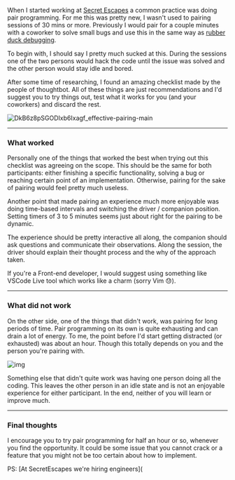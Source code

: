 When I started working at [Secret Escapes](https://secretescapes.com) a common practice was doing pair programming. For me this was pretty new, I wasn't used to pairing sessions of 30 mins or more. Previously I would pair for a couple minutes with a coworker to solve small bugs and use this in the same way as [rubber duck debugging](https://en.wikipedia.org/wiki/Rubber_duck_debugging).

To begin with, I should say I pretty much sucked at this. During the sessions one of the two persons would hack the code until the issue was solved and the other person would stay idle and bored.

After some time of researching, I found an amazing checklist made by the people of thoughtbot. All of these things are just recommendations and I'd suggest you to try things out, test what it works for you (and your coworkers) and discard the rest.

![DkB6z8pSGODIxb6Ixagf_effective-pairing-main](https://images.thoughtbot.com/blog-vellum-image-uploads/DkB6z8pSGODIxb6Ixagf_effective-pairing-main.png)

------

### What worked

Personally one of the things that worked the best when trying out this checklist was agreeing on the scope. This should be the same for both participants: either finishing a specific functionality, solving a bug or reaching certain point of an implementation. Otherwise, pairing for the sake of pairing would feel pretty much useless.

Another point that made pairing an experience much more enjoyable was doing time-based intervals and switching the driver / companion position. Setting timers of 3 to 5 minutes seems just about right for the pairing to be dynamic.

The experience should be pretty interactive all along, the companion should ask questions and communicate their observations. Along the session, the driver should explain their thought process and the why of the approach taken.

If you're a Front-end developer, I would suggest using something like VSCode Live tool which works like a charm (sorry Vim 😓).

------



### What did not work

On the other side, one of the things that didn't work, was pairing for long periods of time. Pair programming on its own is quite exhausting and can drain a lot of energy. To me, the point before I'd start getting distracted (or exhausted) was about an hour. Though this totally depends on you and the person you're pairing with.

![img](https://d2e111jq13me73.cloudfront.net/sites/default/files/styles/share_link_image_large/public/screenshots/csm-tv/cowboy-bebop-ss1_0.jpg?itok=D290KZY8)

Something else that didn't quite work was having one person doing all the coding. This leaves the other person in an idle state and is not an enjoyable experience for either participant. In the end, neither of you will learn or improve much.



------



### Final thoughts

I encourage you to try pair programming for half an hour or so, whenever you find the opportunity. It could be some issue that you cannot crack or a feature that you might not be too certain about how to implement.



PS: [At SecretEscapes we're hiring engineers](
